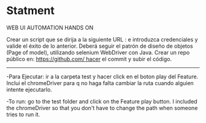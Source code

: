# Statment

WEB UI AUTOMATION HANDS ON

Crear un script que se dirija a la siguiente URL :  e introduzca credenciales y valide el éxito de lo anterior.
Deberá seguir el patrón de diseño de objetos (Page of model), utilizando selenium WebDriver con Java.
Crear un repo público en: https://github.com/ hacer el commit y subir el código.

***

-Para Ejecutar: ir a la carpeta test y hacer click en el boton play del Feature. Inclui el chromeDriver para q no haga falta cambiar la ruta cuando alguien intente ejecutarlo.




-To run: go to the test folder and click on the Feature play button. I included the chromeDriver so that you don't have to change the path when someone tries to run it.

